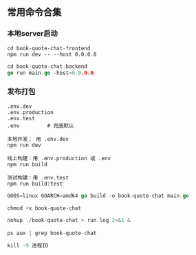## 常用命令合集



### 本地server启动
```npm
cd book-quote-chat-frontend
npm run dev -- --host 0.0.0.0 
```

```go
cd book-quote-chat-backend
go run main.go -host=0.0.0.0
```


### 发布打包
```
.env.dev
.env.production
.env.test
.env         # 兜底默认

本地开发： 用 .env.dev 
npm run dev 

线上构建：用 .env.production 或 .env 
npm run build 

测试构建：用 .env.test 
npm run build:test
```


```go
GOOS=linux GOARCH=amd64 go build -o book-quote-chat main.go

chmod +x book-quote-chat

nohup ./book-quote-chat > run.log 2>&1 &
	
ps aux | grep book-quote-chat

kill -9 进程ID
```



